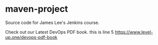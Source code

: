 # maven-project
Source code for James Lee's Jenkins course.

Check out our Latest DevOps PDF book.
this is line 5
https://www.level-up.one/devops-pdf-book

